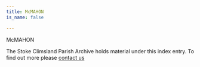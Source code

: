 ```yaml
---
title: McMAHON
is_name: false

---
```


McMAHON


The Stoke Climsland Parish Archive holds material under this index entry. To find out more please [contact us](/contact/)
